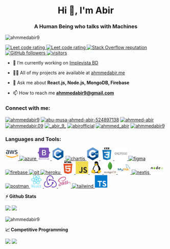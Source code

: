 <h1 align="center">Hi 👋, I'm Abir</h1>
<h3 align="center">A Human Being who talks with Machines</h3>

<p align="left"> <img src="https://komarev.com/ghpvc/?username=ahmmedabir9&label=Profile%20views&color=0e75b6&style=flat" alt="ahmmedabir9" /> </p>
<p align="left">
  <a href="https://leetcode.com/ahmmedabir9/">
    <img src="https://cp-logo.vercel.app/leetcode/ahmmedabir9" alt="Leet code rating" />
  </a>
  <a href="https://codeforces.com/profile/ahmmed_abir.me">
    <img src="https://raw.githubusercontent.com/ahmmedabir9/cf-stats/main/output/rating.svg" alt="Leet code rating" />
  </a>
  <a href="https://stackoverflow.com/users/5921662/ahmmed-abir">
    <img alt="Stack Overflow reputation" src="https://img.shields.io/stackexchange/stackoverflow/r/5921662?color=orange&label=reputation&logo=stackoverflow">
  </a>
  <a href="https://github.com/ahmmedabir9?tab=followers">
    <img alt="GitHub followers" src="https://img.shields.io/github/followers/ahmmedabir9?color=green&logo=github">
  </a>
  <a href="https://github.com/ahmmedabir9/">
    <img src="https://komarev.com/ghpvc/?username=ahmmedabir9" alt="visitors" />
  </a>

</p>

<!-- <p align="left"> <a href="https://github.com/ryo-ma/github-profile-trophy"><img src="https://github-profile-trophy.vercel.app/?username=ahmmedabir9" alt="ahmmedabir9" /></a> </p> -->

- 🔭 I’m currently working on [Implevista BD](https://implevista.com)

- 👨‍💻 All of my projects are available at [ahmmedabir.me](ahmmedabir.me)

- 💬 Ask me about **React.js, Node.js, MongoDB, Firebase**

- 📫 How to reach me **ahmmedabir9@gmail.com**

<h3 align="left">Connect with me:</h3>
<p align="left">
<a href="https://twitter.com/ahmmedabir9" target="blank"><img align="center" src="https://raw.githubusercontent.com/rahuldkjain/github-profile-readme-generator/master/src/images/icons/Social/twitter.svg" alt="ahmmedabir9" height="30" width="40" /></a>
<a href="https://linkedin.com/in/abu-musa-ahmed-abir-524897138" target="blank"><img align="center" src="https://raw.githubusercontent.com/rahuldkjain/github-profile-readme-generator/master/src/images/icons/Social/linked-in-alt.svg" alt="abu-musa-ahmed-abir-524897138" height="30" width="40" /></a>
<a href="https://stackoverflow.com/users/ahmmed-abir" target="blank"><img align="center" src="https://raw.githubusercontent.com/rahuldkjain/github-profile-readme-generator/master/src/images/icons/Social/stack-overflow.svg" alt="ahmmed-abir" height="30" width="40" /></a>
<a href="https://fb.com/ahmmedabir.09" target="blank"><img align="center" src="https://raw.githubusercontent.com/rahuldkjain/github-profile-readme-generator/master/src/images/icons/Social/facebook.svg" alt="ahmmedabir.09" height="30" width="40" /></a>
<a href="https://instagram.com/_abir_9_" target="blank"><img align="center" src="https://raw.githubusercontent.com/rahuldkjain/github-profile-readme-generator/master/src/images/icons/Social/instagram.svg" alt="_abir_9_" height="30" width="40" /></a>
<a href="https://www.youtube.com/c/abirofficial" target="blank"><img align="center" src="https://raw.githubusercontent.com/rahuldkjain/github-profile-readme-generator/master/src/images/icons/Social/youtube.svg" alt="abirofficial" height="30" width="40" /></a>
<a href="https://codeforces.com/profile/ahmmed_abir" target="blank"><img align="center" src="https://raw.githubusercontent.com/rahuldkjain/github-profile-readme-generator/master/src/images/icons/Social/codeforces.svg" alt="ahmmed_abir" height="30" width="40" /></a>
<a href="https://www.leetcode.com/ahmmedabir9" target="blank"><img align="center" src="https://raw.githubusercontent.com/rahuldkjain/github-profile-readme-generator/master/src/images/icons/Social/leet-code.svg" alt="ahmmedabir9" height="30" width="40" /></a>
</p>

<h3 align="left">Languages and Tools:</h3>
<p align="left"> <a href="https://aws.amazon.com" target="_blank" rel="noreferrer"> <img src="https://raw.githubusercontent.com/devicons/devicon/master/icons/amazonwebservices/amazonwebservices-original-wordmark.svg" alt="aws" width="40" height="40"/> </a> <a href="https://azure.microsoft.com/en-in/" target="_blank" rel="noreferrer"> <img src="https://www.vectorlogo.zone/logos/microsoft_azure/microsoft_azure-icon.svg" alt="azure" width="40" height="40"/> </a> <a href="https://getbootstrap.com" target="_blank" rel="noreferrer"> <img src="https://raw.githubusercontent.com/devicons/devicon/master/icons/bootstrap/bootstrap-plain-wordmark.svg" alt="bootstrap" width="40" height="40"/> </a> <a href="https://www.cprogramming.com/" target="_blank" rel="noreferrer"> <img src="https://raw.githubusercontent.com/devicons/devicon/master/icons/c/c-original.svg" alt="c" width="40" height="40"/> </a> <a href="https://www.chartjs.org" target="_blank" rel="noreferrer"> <img src="https://www.chartjs.org/media/logo-title.svg" alt="chartjs" width="40" height="40"/> </a> <a href="https://www.w3schools.com/cpp/" target="_blank" rel="noreferrer"> <img src="https://raw.githubusercontent.com/devicons/devicon/master/icons/cplusplus/cplusplus-original.svg" alt="cplusplus" width="40" height="40"/> </a> <a href="https://www.w3schools.com/css/" target="_blank" rel="noreferrer"> <img src="https://raw.githubusercontent.com/devicons/devicon/master/icons/css3/css3-original-wordmark.svg" alt="css3" width="40" height="40"/> </a> <a href="https://expressjs.com" target="_blank" rel="noreferrer"> <img src="https://raw.githubusercontent.com/devicons/devicon/master/icons/express/express-original-wordmark.svg" alt="express" width="40" height="40"/> </a> <a href="https://www.figma.com/" target="_blank" rel="noreferrer"> <img src="https://www.vectorlogo.zone/logos/figma/figma-icon.svg" alt="figma" width="40" height="40"/> </a> <a href="https://firebase.google.com/" target="_blank" rel="noreferrer"> <img src="https://www.vectorlogo.zone/logos/firebase/firebase-icon.svg" alt="firebase" width="40" height="40"/> </a> <a href="https://git-scm.com/" target="_blank" rel="noreferrer"> <img src="https://www.vectorlogo.zone/logos/git-scm/git-scm-icon.svg" alt="git" width="40" height="40"/> </a> <a href="https://heroku.com" target="_blank" rel="noreferrer"> <img src="https://www.vectorlogo.zone/logos/heroku/heroku-icon.svg" alt="heroku" width="40" height="40"/> </a> <a href="https://www.w3.org/html/" target="_blank" rel="noreferrer"> <img src="https://raw.githubusercontent.com/devicons/devicon/master/icons/html5/html5-original-wordmark.svg" alt="html5" width="40" height="40"/> </a> <a href="https://developer.mozilla.org/en-US/docs/Web/JavaScript" target="_blank" rel="noreferrer"> <img src="https://raw.githubusercontent.com/devicons/devicon/master/icons/javascript/javascript-original.svg" alt="javascript" width="40" height="40"/> </a> <a href="https://www.linux.org/" target="_blank" rel="noreferrer"> <img src="https://raw.githubusercontent.com/devicons/devicon/master/icons/linux/linux-original.svg" alt="linux" width="40" height="40"/> </a> <a href="https://www.mongodb.com/" target="_blank" rel="noreferrer"> <img src="https://raw.githubusercontent.com/devicons/devicon/master/icons/mongodb/mongodb-original-wordmark.svg" alt="mongodb" width="40" height="40"/> </a> <a href="https://www.mysql.com/" target="_blank" rel="noreferrer"> <img src="https://raw.githubusercontent.com/devicons/devicon/master/icons/mysql/mysql-original-wordmark.svg" alt="mysql" width="40" height="40"/> </a> <a href="https://nextjs.org/" target="_blank" rel="noreferrer"> <img src="https://cdn.worldvectorlogo.com/logos/nextjs-2.svg" alt="nextjs" width="40" height="40"/> </a> <a href="https://nodejs.org" target="_blank" rel="noreferrer"> <img src="https://raw.githubusercontent.com/devicons/devicon/master/icons/nodejs/nodejs-original-wordmark.svg" alt="nodejs" width="40" height="40"/> </a> <a href="https://postman.com" target="_blank" rel="noreferrer"> <img src="https://www.vectorlogo.zone/logos/getpostman/getpostman-icon.svg" alt="postman" width="40" height="40"/> </a> <a href="https://reactjs.org/" target="_blank" rel="noreferrer"> <img src="https://raw.githubusercontent.com/devicons/devicon/master/icons/react/react-original-wordmark.svg" alt="react" width="40" height="40"/> </a> <a href="https://redux.js.org" target="_blank" rel="noreferrer"> <img src="https://raw.githubusercontent.com/devicons/devicon/master/icons/redux/redux-original.svg" alt="redux" width="40" height="40"/> </a> <a href="https://sass-lang.com" target="_blank" rel="noreferrer"> <img src="https://raw.githubusercontent.com/devicons/devicon/master/icons/sass/sass-original.svg" alt="sass" width="40" height="40"/> </a> <a href="https://tailwindcss.com/" target="_blank" rel="noreferrer"> <img src="https://www.vectorlogo.zone/logos/tailwindcss/tailwindcss-icon.svg" alt="tailwind" width="40" height="40"/> </a> <a href="https://www.typescriptlang.org/" target="_blank" rel="noreferrer"> <img src="https://raw.githubusercontent.com/devicons/devicon/master/icons/typescript/typescript-original.svg" alt="typescript" width="40" height="40"/> </a> </p>

<!-- <p><img align="left" src="https://github-readme-stats.vercel.app/api/top-langs?username=ahmmedabir9&show_icons=true&locale=en&layout=compact" alt="ahmmedabir9" /></p>

<p>&nbsp;<img align="center" src="https://github-readme-stats.vercel.app/api?username=ahmmedabir9&show_icons=true&locale=en" alt="ahmmedabir9" /></p> -->

<b>⚡ Github Stats</b>

<p float="left">
<img height="180em" src="https://github-readme-stats.vercel.app/api?username=ahmmedabir9&show_icons=true&hide_border=true&&count_private=true&include_all_commits=true" /> 
<img height="180em" src="https://github-readme-stats.vercel.app/api/top-langs/?username=ahmmedabir9&show_icons=true&hide_border=true&layout=compact&langs_count=8"/>
</p>
<p><img align="center" src="https://github-readme-streak-stats.herokuapp.com/?user=ahmmedabir9&" alt="ahmmedabir9" /></p>

<b>&#128200; Competitive Programming</b>

<p float="left">
<img height="273em" src="https://leetcard.jacoblin.cool/ahmmedabir9?theme=light&font=Karma&ext=contest" />
<img height="280em" src="https://raw.githubusercontent.com/ahmmed_abir/cf-stats/main/output/light_card.svg" />
</p>
